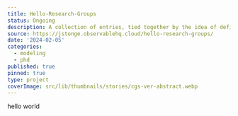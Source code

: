 ```yaml
---
title: Hello-Research-Groups
status: Ongoing
description: A collection of entries, tied together by the idea of defining, modeling, and measuring social groups.
source: https://jstonge.observablehq.cloud/hello-research-groups/
date: '2024-02-05'
categories:
  - modeling
  - phd
published: true
pinned: true
type: project
coverImage: src/lib/thumbnails/stories/cgs-ver-abstract.webp
---
```


hello world
